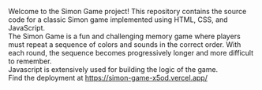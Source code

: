 Welcome to the Simon Game project! This repository contains the source code for a classic Simon game implemented using HTML, CSS, and JavaScript.
<br>
The Simon Game is a fun and challenging memory game where players must repeat a sequence of colors and sounds in the correct order. With each round, the sequence becomes progressively longer and more difficult to remember.
<br>
Javascript is extensively used for building the logic of the game.
<br>
Find the deployment at https://simon-game-x5od.vercel.app/

